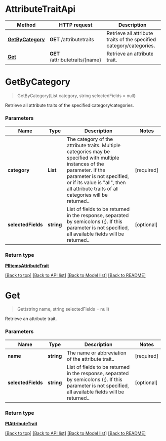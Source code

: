 # AttributeTraitApi

Method | HTTP request | Description
------------ | ------------- | -------------
[**GetByCategory**](AttributeTraitApi.md#getbycategory) | **GET** /attributetraits | Retrieve all attribute traits of the specified category/categories.
[**Get**](AttributeTraitApi.md#get) | **GET** /attributetraits/{name} | Retrieve an attribute trait.


# **GetByCategory**
> GetByCategory(List<string> category, string selectedFields = null)

Retrieve all attribute traits of the specified category/categories.

### Parameters

Name | Type | Description | Notes
------------- | ------------- | ------------- | -------------
 **category** | **List<string>**| The category of the attribute traits. Multiple categories may be specified with multiple instances of the parameter. If the parameter is not specified, or if its value is "all", then all attribute traits of all categories will be returned.. | [required]
 **selectedFields** | **string**| List of fields to be returned in the response, separated by semicolons (;). If this parameter is not specified, all available fields will be returned.. | [optional]


### Return type

[**PIItemsAttributeTrait**](../Model/PIItemsAttributeTrait.md)

[[Back to top]](#) [[Back to API list]](../../README.md#documentation-for-api-endpoints) [[Back to Model list]](../../README.md#documentation-for-models) [[Back to README]](../../README.md)

# **Get**
> Get(string name, string selectedFields = null)

Retrieve an attribute trait.

### Parameters

Name | Type | Description | Notes
------------- | ------------- | ------------- | -------------
 **name** | **string**| The name or abbreviation of the attribute trait.. | [required]
 **selectedFields** | **string**| List of fields to be returned in the response, separated by semicolons (;). If this parameter is not specified, all available fields will be returned.. | [optional]


### Return type

[**PIAttributeTrait**](../Model/PIAttributeTrait.md)

[[Back to top]](#) [[Back to API list]](../../README.md#documentation-for-api-endpoints) [[Back to Model list]](../../README.md#documentation-for-models) [[Back to README]](../../README.md)
